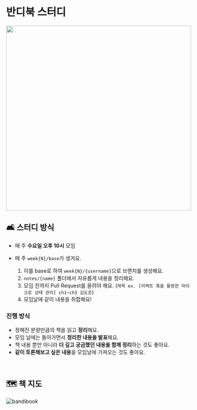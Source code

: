 # 반디북 스터디

<img src="https://github.com/bandibook/bandibook/assets/112946860/1a173536-c99d-41cd-8dc6-f3b21c108213" width="500"/>

<br />

## 🛋️ 스터디 방식

- 매 주 **수요일 오후 10시** 모임

- 매 주 `week{N}/base`가 생겨요.

  1. 이를 base로 하여 `week{N}/{username}`으로 브랜치를 생성해요.
  2. `notes/{name}` 폴더에서 자유롭게 내용을 정리해요.
  3. 모임 전까지 Pull Request를 올려야 해요. (`제목 ex. [리액트 훅을 활용한 마이크로 상태 관리] ch1~ch3 김도은`)
  4. 모임날에 같이 내용을 취합해요!

### 진행 방식

- 정해진 분량만큼의 책을 읽고 **정리**해요.
- 모임 날에는 돌아가면서 **정리한 내용을 발표**해요.
- 책 내용 뿐만 아니라 **더 깊고 궁금했던 내용을 함께 정리**하는 것도 좋아요.
- **같이 토론해보고 싶은 내용**을 모임날에 가져오는 것도 좋아요.

<br />

## 🗺️ 책 지도

![bandibook](https://github.com/user-attachments/assets/c73c8fc8-2062-4b51-a5fc-a99a8f8d954b)
